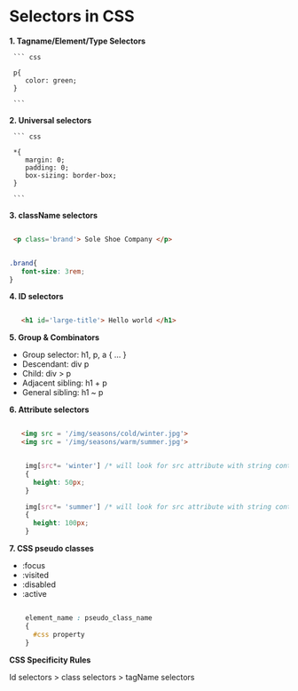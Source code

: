 # Selectors in CSS

**1. Tagname/Element/Type Selectors**

     ``` css

     p{
        color: green;
     }

     ```

**2. Universal selectors**

     ``` css

     *{
        margin: 0;
        padding: 0;
        box-sizing: border-box;
     }

     ```

**3. className selectors**

   ```html

    <p class='brand'> Sole Shoe Company </p>

   ```

   ```css
   
   .brand{
      font-size: 3rem;
   }

   ```

**4. ID selectors**

``` html

   <h1 id='large-title'> Hello world </h1>

```
**5. Group & Combinators**

- Group selector: h1, p, a { ... }
- Descendant: div p
- Child: div > p
- Adjacent sibling: h1 + p
- General sibling: h1 ~ p

**6. Attribute selectors**

``` html

   <img src = '/img/seasons/cold/winter.jpg'>
   <img src = '/img/seasons/warm/summer.jpg'>

```

``` css

    img[src*= 'winter'] /* will look for src attribute with string containing as 'winter' and apply the ruleset */
    {
      height: 50px;
    }

    img[src*= 'summer'] /* will look for src attribute with string containing as 'summer' and apply the ruleset */
    {
      height: 100px;
    }

```

**7. CSS pseudo classes**
- :focus
- :visited
- :disabled
- :active 

``` css syntax

    element_name : pseudo_class_name
    {
      #css property
    }

```

**CSS Specificity Rules**

Id selectors > class selectors > tagName selectors
